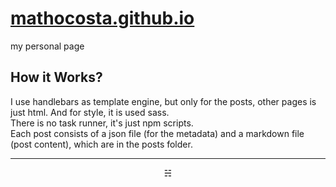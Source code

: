 # [mathocosta.github.io](https://mathocosta.github.io/)
my personal page

## How it Works?
I use handlebars as template engine, but only for the posts, other pages is just html. And for style, it is used sass.
<br>
There is no task runner, it's just npm scripts.
<br>
Each post consists of a json file (for the metadata) and a markdown file (post content), which are in the posts folder.
- - -
<p align="center">&#x2635;</p>
